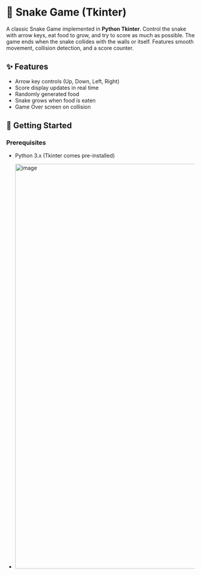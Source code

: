 # 🐍 Snake Game (Tkinter)

A classic Snake Game implemented in **Python Tkinter**. Control the snake with arrow keys, eat food to grow, and try to score as much as possible. The game ends when the snake collides with the walls or itself. Features smooth movement, collision detection, and a score counter.

## ✨ Features
- Arrow key controls (Up, Down, Left, Right)  
- Score display updates in real time  
- Randomly generated food  
- Snake grows when food is eaten  
- Game Over screen on collision  

## 🚀 Getting Started

### Prerequisites
- Python 3.x (Tkinter comes pre-installed)

- <img width="1920" height="1080" alt="image" src="https://github.com/user-attachments/assets/843bce27-ab56-4fc3-8bcf-b4d3621c27b6" />
